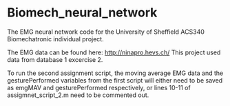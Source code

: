 # Biomech_neural_network
The EMG neural network code for the University of Sheffield ACS340 Biomechatronic individual project. 

The EMG data can be found here: http://ninapro.hevs.ch/
This project used data from database 1 excercise 2.

To run the second assignment script, the moving average EMG data and the gesturePerformed variables from the first script 
will either need to be saved as emgMAV and gesturePerformed respectively, or lines 10-11 of assigmnet_script_2.m need to be
commented out. 
